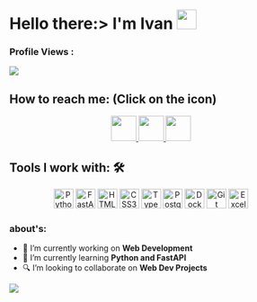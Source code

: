 # Hello there:> I'm Ivan <img height=35 src="https://emojipedia-us.s3.amazonaws.com/source/noto-emoji-animations/344/waving-hand_1f44b.gif">



### Profile Views :
  <img src="https://profile-counter.glitch.me/boldueen/count.svg" />


## How to reach me: <strong>(Click on the icon)</strong>
<div align="center">
  <a href="https://t.me/realnikonoff">
    <img height="45"src="https://cdn.worldvectorlogo.com/logos/telegram-1.svg">
  </a>
  
  <a href="nikon2283@gmail.com">
    <img height="45" src="https://cdn.worldvectorlogo.com/logos/official-gmail-icon-2020-.svg">  
  </a>
  
  <a href="https://www.instagram.com/nikon_off_">
    <img height="45" src="https://cdn.worldvectorlogo.com/logos/instagram-5.svg">
  </a>
  
   

  
</div>


## Tools I work with: 🛠


<div align="center">

  <img alt="Python" height="35px" src="https://cdn.worldvectorlogo.com/logos/python-5.svg" />
  <img alt="FastAPI" height="35px" src="https://cdn.worldvectorlogo.com/logos/fastapi-1.svg" />

  <img alt="HTML5" height="35px" src="https://cdn.worldvectorlogo.com/logos/html-1.svg" />
  <img alt="CSS3" height="35px" src="https://cdn.worldvectorlogo.com/logos/css-3.svg" />

  <img alt="Typescript" height="35px" src="https://cdn.worldvectorlogo.com/logos/typescript.svg" />


  <img alt="PostgreSQL" height="35px" src="https://cdn.worldvectorlogo.com/logos/postgresql.svg" />


  <img alt="Docker" height="35px" src="https://cdn.worldvectorlogo.com/logos/docker-3.svg" />
  <img alt="Git" height="35px" src="https://cdn.worldvectorlogo.com/logos/git-icon.svg" />
 
  <img alt="Excel" height="35px" src="https://cdn.worldvectorlogo.com/logos/excel-4.svg" />

  <br />
</div>

### about's:

- 🔭 I’m currently working on <strong>Web Development</strong>
- 🌱 I’m currently learning <strong>Python and FastAPI</strong>
- 🔍 I’m looking to collaborate on <strong>Web Dev Projects</strong>



<img src="https://github-readme-stats.vercel.app/api?username=boldueen&show_icons=true&theme=transparent">
